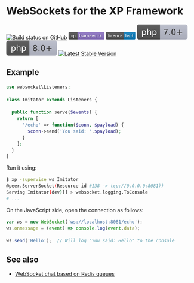 WebSockets for the XP Framework
========================================================================

[![Build status on GitHub](https://github.com/xp-forge/websockets/workflows/Tests/badge.svg)](https://github.com/xp-forge/websockets/actions)
[![XP Framework Module](https://raw.githubusercontent.com/xp-framework/web/master/static/xp-framework-badge.png)](https://github.com/xp-framework/core)
[![BSD Licence](https://raw.githubusercontent.com/xp-framework/web/master/static/licence-bsd.png)](https://github.com/xp-framework/core/blob/master/LICENCE.md)
[![Requires PHP 7.0+](https://raw.githubusercontent.com/xp-framework/web/master/static/php-7_0plus.svg)](http://php.net/)
[![Supports PHP 8.0+](https://raw.githubusercontent.com/xp-framework/web/master/static/php-8_0plus.svg)](http://php.net/)
[![Latest Stable Version](https://poser.pugx.org/xp-forge/websockets/version.svg)](https://packagist.org/packages/xp-forge/websockets)

Example
-------

```php
use websocket\Listeners;

class Imitator extends Listeners {

  public function serve($events) {
    return [
      '/echo' => function($conn, $payload) {
        $conn->send('You said: '.$payload);
      }
    ];
  }
}
```

Run it using:

```bash
$ xp -supervise ws Imitator
@peer.ServerSocket(Resource id #138 -> tcp://0.0.0.0:8081))
Serving Imitator(dev)[] > websocket.logging.ToConsole
# ...
```

On the JavaScript side, open the connection as follows:

```javascript
var ws = new WebSocket('ws://localhost:8081/echo');
ws.onmessage = (event) => console.log(event.data);

ws.send('Hello');  // Will log "You said: Hello" to the console
```

See also
--------

* [WebSocket chat based on Redis queues](https://gist.github.com/thekid/7f11a62e0a57d18588694f058ebcc38a)
